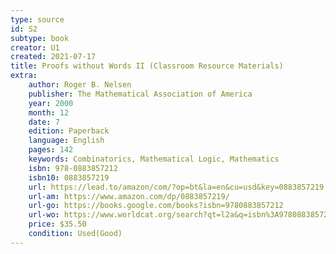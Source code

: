 ```yaml
---
type: source
id: S2
subtype: book
creator: U1
created: 2021-07-17
title: Proofs without Words II (Classroom Resource Materials)
extra:
    author: Roger B. Nelsen
    publisher: The Mathematical Association of America
    year: 2000
    month: 12
    date: 7
    edition: Paperback
    language: English
    pages: 142
    keywords: Combinatorics, Mathematical Logic, Mathematics
    isbn: 978-0883857212
    isbn10: 0883857219
    url: https://lead.to/amazon/com/?op=bt&la=en&cu=usd&key=0883857219
    url-am: https://www.amazon.com/dp/0883857219/
    url-go: https://books.google.com/books?isbn=9780883857212
    url-wo: https://www.worldcat.org/search?qt=l2a&q=isbn%3A9780883857212
    price: $35.50
    condition: Used(Good)
---
```

